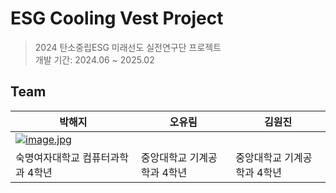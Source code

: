 # ESG Cooling Vest Project

>2024 탄소중립ESG 미래선도 실전연구단 프로젝트\
개발 기간: 2024.06 ~ 2025.02

## Team


| 박해지 | 오유림 | 김원진 |
| --- | --- | --- |
| [![image.jpg](https://i.postimg.cc/NFWsq98V/image.jpg)](https://postimg.cc/WqwL04H6) |  |  |
| 숙명여자대학교 컴퓨터과학과 4학년 | 중앙대학교 기계공학과 4학년 | 중앙대학교 기계공학과 4학년 |
